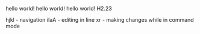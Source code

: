 








hello world!
hello world!
hello world!
H2.23



hjkl - navigation 
iIaA - editing in line 
xr   - making changes while in command mode 

